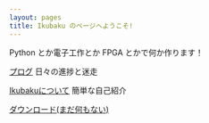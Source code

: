 ```yaml
---
layout: pages
title: Ikubaku のページへようこそ!
---
```

Python とか電子工作とか FPGA とかで何か作ります！

[プログ](blog)
日々の進捗と迷走

[Ikubakuについて](about)
簡単な自己紹介

<u>ダウンロード(まだ何もない)</u>
